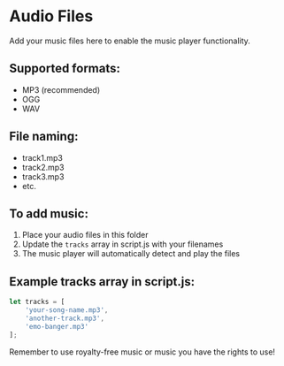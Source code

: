 # Audio Files

Add your music files here to enable the music player functionality.

## Supported formats:
- MP3 (recommended)
- OGG
- WAV

## File naming:
- track1.mp3
- track2.mp3
- track3.mp3
- etc.

## To add music:
1. Place your audio files in this folder
2. Update the `tracks` array in script.js with your filenames
3. The music player will automatically detect and play the files

## Example tracks array in script.js:
```javascript
let tracks = [
    'your-song-name.mp3',
    'another-track.mp3',
    'emo-banger.mp3'
];
```

Remember to use royalty-free music or music you have the rights to use!